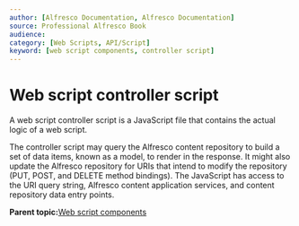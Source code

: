 ```yaml
---
author: [Alfresco Documentation, Alfresco Documentation]
source: Professional Alfresco Book
audience: 
category: [Web Scripts, API/Script]
keyword: [web script components, controller script]
---
```


# Web script controller script

A web script controller script is a JavaScript file that contains the actual logic of a web script.

The controller script may query the Alfresco content repository to build a set of data items, known as a model, to render in the response. It might also update the Alfresco repository for URIs that intend to modify the repository \(PUT, POST, and DELETE method bindings\). The JavaScript has access to the URI query string, Alfresco content application services, and content repository data entry points.



**Parent topic:**[Web script components](../concepts/ws-components.md)

